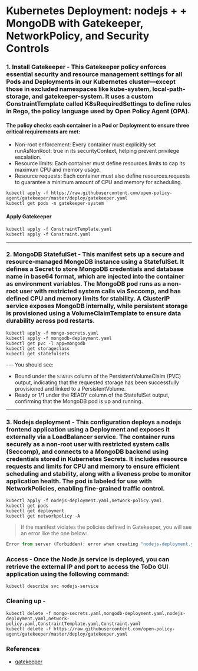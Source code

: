 
#  Kubernetes Deployment: nodejs + + MongoDB with Gatekeeper, NetworkPolicy, and Security Controls

### 1. Install Gatekeeper - This Gatekeeper policy enforces essential security and resource management settings for all Pods and Deployments in our Kubernetes cluster—except those in excluded namespaces like kube-system, local-path-storage, and gatekeeper-system. It uses a custom ConstraintTemplate called K8sRequiredSettings to define rules in Rego, the policy language used by Open Policy Agent (OPA). 

#### The policy checks each container in a Pod or Deployment to ensure three critical requirements are met:
- Non-root enforcement: Every container must explicitly set runAsNonRoot: true in its securityContext, helping prevent privilege escalation.
- Resource limits: Each container must define resources.limits to cap its maximum CPU and memory usage.
- Resource requests: Each container must also define resources.requests to guarantee a minimum amount of CPU and memory for scheduling.

```
kubectl apply -f https://raw.githubusercontent.com/open-policy-agent/gatekeeper/master/deploy/gatekeeper.yaml
kubectl get pods -n gatekeeper-system
```
#### Apply Gatekeeper 
```
kubectl apply -f ConstraintTemplate.yaml
kubectl apply -f Constraint.yaml
```
---

### 2. MongoDB StatefulSet - This manifest sets up a secure and resource-managed MongoDB instance using a StatefulSet. It defines a Secret to store MongoDB credentials and database name in base64 format, which are injected into the container as environment variables. The MongoDB pod runs as a non-root user with restricted system calls via Seccomp, and has defined CPU and memory limits for stability. A ClusterIP service exposes MongoDB internally, while persistent storage is provisioned using a VolumeClaimTemplate to ensure data durability across pod restarts.

```
kubectl apply -f mongo-secrets.yaml
kubectl apply -f mongodb-deployment.yaml
kubectl get pvc -l app=mongodb
kubectl get storageclass
kubectl get statefulsets
```
--- You should see:

- Bound under the `STATUS` column of the PersistentVolumeClaim (PVC) output, indicating that the requested storage has been successfully provisioned and linked to a PersistentVolume.
- Ready or 1/1 under the READY column of the StatefulSet output, confirming that the MongoDB pod is up and running.

---

### 3. Nodejs deployment - This configuration deploys a nodejs frontend application using a Deployment and exposes it externally via a LoadBalancer service. The container runs securely as a non-root user with restricted system calls (Seccomp), and connects to a MongoDB backend using credentials stored in Kubernetes Secrets. It includes resource requests and limits for CPU and memory to ensure efficient scheduling and stability, along with a liveness probe to monitor application health. The pod is labeled for use with NetworkPolicies, enabling fine-grained traffic control.


```
kubectl apply -f nodejs-deployment.yaml,network-policy.yaml
kubectl get pods
kubectl get deployment
kubectl get networkpolicy -A
```

>If the manifest violates the policies defined in Gatekeeper, you will see an error like the one below:
```python
Error from server (Forbidden): error when creating "nodejs-deployment.yaml": admission webhook "validation.gatekeeper.sh" denied the request: [enforce-nonroot-and-resources] Container nodejs-app must set runAsNonRoot to true
```

### Access - Once the Node.js service is deployed, you can retrieve the external IP and port to access the ToDo GUI application using the following command:

```
kubectl describe svc nodejs-service
```

### Cleaning up - 
```
kubectl delete -f mongo-secrets.yaml,mongodb-deployment.yaml,nodejs-deployment.yaml,network-policy.yaml,ConstraintTemplate.yaml,Constraint.yaml
kubectl delete -f https://raw.githubusercontent.com/open-policy-agent/gatekeeper/master/deploy/gatekeeper.yaml
```

### References

- [gatekeeper](https://open-policy-agent.github.io/gatekeeper/website/docs/constrainttemplates/)
